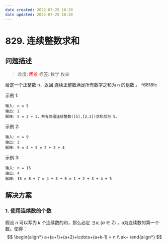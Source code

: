 ```yaml
---
date created: 2022-07-25 10:20
date updated: 2022-07-25 10:30
---
```


# 829. 连续整数求和
## 问题描述
>难度: <span style="color:red">困难</span>
>标签: 数学 枚举

给定一个正整数 n，返回 连续正整数满足所有数字之和为 n 的组数 。  ^6818fc

示例 1:
```
输入: n = 5
输出: 2
解释: 5 = 2 + 3，共有两组连续整数([5],[2,3])求和后为 5。
```

示例 2:
```
输入: n = 9
输出: 3
解释: 9 = 4 + 5 = 2 + 3 + 4
```
示例 3:
```
输入: n = 15
输出: 4
解释: 15 = 8 + 7 = 4 + 5 + 6 = 1 + 2 + 3 + 4 + 5
```

## 解决方案
### 1. 使用连续数的个数
假设 $n$ 可以写为 $k$ 个连续数的和，那么必定 $\exists a, (a \in Z)$ ，a为连续数的第一个数。使得：
$$
\begin{align*} 
a+(a+1)+(a+2)+\cdots+(a+k-1) = n \\
ak+
\end{align*}
$$

